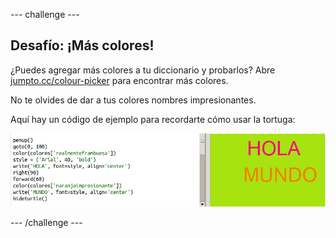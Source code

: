 \--- challenge \---

## Desafío: ¡Más colores!

¿Puedes agregar más colores a tu diccionario y probarlos? Abre <a href="http://jumpto.cc/colour-picker" target="_blank">jumpto.cc/colour-picker</a> para encontrar más colores.

No te olvides de dar a tus colores nombres impresionantes.

Aquí hay un código de ejemplo para recordarte cómo usar la tortuga:

![captura de pantalla](images/colourful-challenge1.png)

\--- /challenge \---